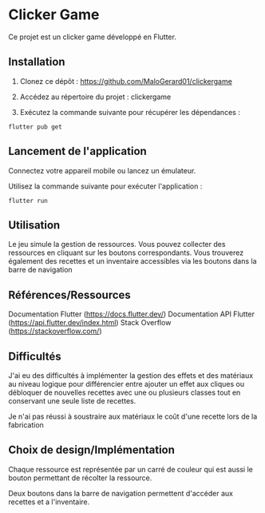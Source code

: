 # Clicker Game

Ce projet est un clicker game développé en Flutter.

## Installation

1. Clonez ce dépôt : https://github.com/MaloGerard01/clickergame

2. Accédez au répertoire du projet : clickergame

3. Exécutez la commande suivante pour récupérer les dépendances :

``` flutter pub get ```


## Lancement de l'application

Connectez votre appareil mobile ou lancez un émulateur.

Utilisez la commande suivante pour exécuter l'application :

``` flutter run ```

## Utilisation

Le jeu simule la gestion de ressources. Vous pouvez collecter des ressources en cliquant sur les boutons correspondants. Vous trouverez également des recettes et un inventaire accessibles via les boutons dans la barre de navigation

## Références/Ressources

Documentation Flutter (https://docs.flutter.dev/)
Documentation API Flutter (https://api.flutter.dev/index.html)
Stack Overflow (https://stackoverflow.com/)

## Difficultés

J'ai eu des difficultés à implémenter la gestion des effets et des matériaux au niveau logique pour différencier entre ajouter un effet aux cliques ou débloquer de nouvelles recettes avec une ou plusieurs classes tout en conservant une seule liste de recettes.

Je n'ai pas réussi à soustraire aux matériaux le coût d'une recette lors de la fabrication

## Choix de design/Implémentation

Chaque ressource est représentée par un carré de couleur qui est aussi le bouton permettant de récolter la ressource.

Deux boutons dans la barre de navigation permettent d'accéder aux recettes et a l'inventaire.